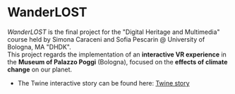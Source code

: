 # WanderLOST
<i>WanderLOST</i> is the final project for the "Digital Heritage and Multimedia" course held by Simona Caraceni and Sofia Pescarin @ University of Bologna, MA "DHDK".
<br>
This project regards the implementation of an <b>interactive VR experience</b> in the <b>Museum of Palazzo Poggi</b> (Bologna), focused on the <b>effects of climate change</b> on our planet.
<br>

- The Twine interactive story can be found here: [Twine story](TwineScenario.html)
